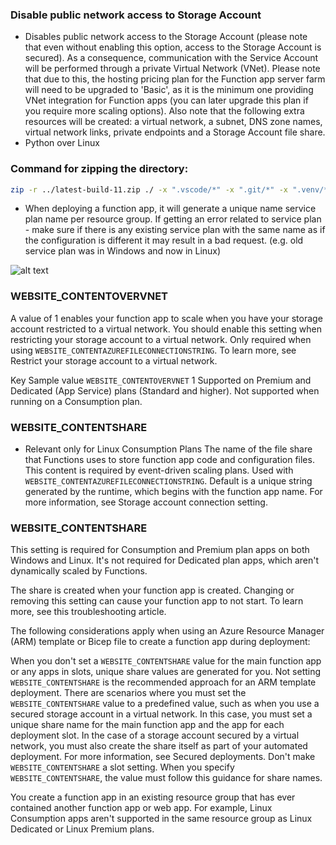 ### Disable public network access to Storage Account
- Disables public network access to the Storage Account (please note that even without enabling this option, access to the Storage Account is secured). As a consequence, communication with the Service Account will be performed through a private Virtual Network (VNet). Please note that due to this, the hosting pricing plan for the Function app server farm will need to be upgraded to 'Basic', as it is the minimum one providing VNet integration for Function apps (you can later upgrade this plan if you require more scaling options). Also note that the following extra resources will be created: a virtual network, a subnet, DNS zone names, virtual network links, private endpoints and a Storage Account file share.
- Python over Linux

### Command for zipping the directory:
```bash
zip -r ../latest-build-11.zip ./ -x ".vscode/*" -x ".git/*" -x ".venv/*" -x ".gitignore" -x "local.settings.json" -x "__pycache__/*" -x "arm_template/*"
```

- When deploying a function app, it will generate a unique name service plan name per resource group. If getting an error related to service plan - make sure if there is any existing service plan with the same name as if the configuration is different it may result in a bad request. (e.g. old service plan was in Windows and now in Linux)

![alt text](image.png)

### WEBSITE_CONTENTOVERVNET
A value of 1 enables your function app to scale when you have your storage account restricted to a virtual network. You should enable this setting when restricting your storage account to a virtual network. Only required when using `WEBSITE_CONTENTAZUREFILECONNECTIONSTRING`. To learn more, see Restrict your storage account to a virtual network.

Key	Sample value
`WEBSITE_CONTENTOVERVNET`	1
Supported on Premium and Dedicated (App Service) plans (Standard and higher). Not supported when running on a Consumption plan.

### WEBSITE_CONTENTSHARE
* Relevant only for Linux Consumption Plans
The name of the file share that Functions uses to store function app code and configuration files. This content is required by event-driven scaling plans. Used with `WEBSITE_CONTENTAZUREFILECONNECTIONSTRING`. Default is a unique string generated by the runtime, which begins with the function app name. For more information, see Storage account connection setting.


### WEBSITE_CONTENTSHARE
This setting is required for Consumption and Premium plan apps on both Windows and Linux. It's not required for Dedicated plan apps, which aren't dynamically scaled by Functions.

The share is created when your function app is created. Changing or removing this setting can cause your function app to not start. To learn more, see this troubleshooting article.

The following considerations apply when using an Azure Resource Manager (ARM) template or Bicep file to create a function app during deployment:

When you don't set a `WEBSITE_CONTENTSHARE` value for the main function app or any apps in slots, unique share values are generated for you. Not setting `WEBSITE_CONTENTSHARE` is the recommended approach for an ARM template deployment.
There are scenarios where you must set the `WEBSITE_CONTENTSHARE` value to a predefined value, such as when you use a secured storage account in a virtual network. In this case, you must set a unique share name for the main function app and the app for each deployment slot. In the case of a storage account secured by a virtual network, you must also create the share itself as part of your automated deployment. For more information, see Secured deployments.
Don't make `WEBSITE_CONTENTSHARE` a slot setting.
When you specify `WEBSITE_CONTENTSHARE`, the value must follow this guidance for share names.

You create a function app in an existing resource group that has ever contained another function app or web app. For example, Linux Consumption apps aren't supported in the same resource group as Linux Dedicated or Linux Premium plans.
